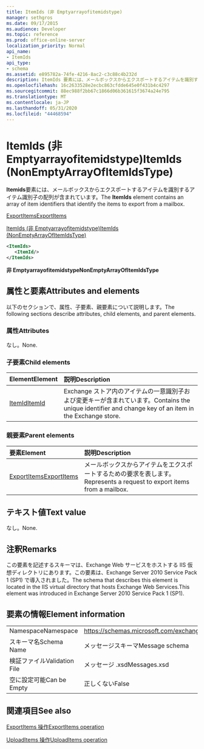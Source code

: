 ```yaml
---
title: ItemIds (非 Emptyarrayofitemidstype)
manager: sethgros
ms.date: 09/17/2015
ms.audience: Developer
ms.topic: reference
ms.prod: office-online-server
localization_priority: Normal
api_name:
- ItemIds
api_type:
- schema
ms.assetid: e895782a-74fe-4216-8ac2-c3c88c4b232d
description: ItemIds 要素には、メールボックスからエクスポートするアイテムを識別するアイテム識別子の配列が含まれています。
ms.openlocfilehash: 16c2633528e2ecbc863cfdde645e0f431b4c4297
ms.sourcegitcommit: 88ec988f2bb67c1866d06b361615f3674a24e795
ms.translationtype: MT
ms.contentlocale: ja-JP
ms.lasthandoff: 05/31/2020
ms.locfileid: "44468594"
---
```

# <a name="itemids-nonemptyarrayofitemidstype"></a><span data-ttu-id="65021-103">ItemIds (非 Emptyarrayofitemidstype)</span><span class="sxs-lookup"><span data-stu-id="65021-103">ItemIds (NonEmptyArrayOfItemIdsType)</span></span>

<span data-ttu-id="65021-104">**Itemids**要素には、メールボックスからエクスポートするアイテムを識別するアイテム識別子の配列が含まれています。</span><span class="sxs-lookup"><span data-stu-id="65021-104">The **ItemIds** element contains an array of item identifiers that identify the items to export from a mailbox.</span></span> 
  
[<span data-ttu-id="65021-105">ExportItems</span><span class="sxs-lookup"><span data-stu-id="65021-105">ExportItems</span></span>](exportitems.md)
  
[<span data-ttu-id="65021-106">ItemIds (非 Emptyarrayofitemidstype)</span><span class="sxs-lookup"><span data-stu-id="65021-106">ItemIds (NonEmptyArrayOfItemIdsType)</span></span>](itemids-nonemptyarrayofitemidstype.md)
  
```XML
<ItemIds>
   <ItemId/>
</ItemIds>
```

 <span data-ttu-id="65021-107">**非 Emptyarrayofitemidstype**</span><span class="sxs-lookup"><span data-stu-id="65021-107">**NonEmptyArrayOfItemIdsType**</span></span>
## <a name="attributes-and-elements"></a><span data-ttu-id="65021-108">属性と要素</span><span class="sxs-lookup"><span data-stu-id="65021-108">Attributes and elements</span></span>

<span data-ttu-id="65021-109">以下のセクションで、属性、子要素、親要素について説明します。</span><span class="sxs-lookup"><span data-stu-id="65021-109">The following sections describe attributes, child elements, and parent elements.</span></span>
  
### <a name="attributes"></a><span data-ttu-id="65021-110">属性</span><span class="sxs-lookup"><span data-stu-id="65021-110">Attributes</span></span>

<span data-ttu-id="65021-111">なし。</span><span class="sxs-lookup"><span data-stu-id="65021-111">None.</span></span>
  
### <a name="child-elements"></a><span data-ttu-id="65021-112">子要素</span><span class="sxs-lookup"><span data-stu-id="65021-112">Child elements</span></span>

|<span data-ttu-id="65021-113">**Element**</span><span class="sxs-lookup"><span data-stu-id="65021-113">**Element**</span></span>|<span data-ttu-id="65021-114">**説明**</span><span class="sxs-lookup"><span data-stu-id="65021-114">**Description**</span></span>|
|:-----|:-----|
|[<span data-ttu-id="65021-115">ItemId</span><span class="sxs-lookup"><span data-stu-id="65021-115">ItemId</span></span>](itemid.md) <br/> |<span data-ttu-id="65021-116">Exchange ストア内のアイテムの一意識別子および変更キーが含まれています。</span><span class="sxs-lookup"><span data-stu-id="65021-116">Contains the unique identifier and change key of an item in the Exchange store.</span></span>  <br/> |
   
### <a name="parent-elements"></a><span data-ttu-id="65021-117">親要素</span><span class="sxs-lookup"><span data-stu-id="65021-117">Parent elements</span></span>

|<span data-ttu-id="65021-118">**要素**</span><span class="sxs-lookup"><span data-stu-id="65021-118">**Element**</span></span>|<span data-ttu-id="65021-119">**説明**</span><span class="sxs-lookup"><span data-stu-id="65021-119">**Description**</span></span>|
|:-----|:-----|
|[<span data-ttu-id="65021-120">ExportItems</span><span class="sxs-lookup"><span data-stu-id="65021-120">ExportItems</span></span>](exportitems.md) <br/> |<span data-ttu-id="65021-121">メールボックスからアイテムをエクスポートするための要求を表します。</span><span class="sxs-lookup"><span data-stu-id="65021-121">Represents a request to export items from a mailbox.</span></span>  <br/> |
   
## <a name="text-value"></a><span data-ttu-id="65021-122">テキスト値</span><span class="sxs-lookup"><span data-stu-id="65021-122">Text value</span></span>

<span data-ttu-id="65021-123">なし。</span><span class="sxs-lookup"><span data-stu-id="65021-123">None.</span></span>
  
## <a name="remarks"></a><span data-ttu-id="65021-124">注釈</span><span class="sxs-lookup"><span data-stu-id="65021-124">Remarks</span></span>

<span data-ttu-id="65021-125">この要素を記述するスキーマは、Exchange Web サービスをホストする IIS 仮想ディレクトリにあります。この要素は、Exchange Server 2010 Service Pack 1 (SP1) で導入されました。</span><span class="sxs-lookup"><span data-stu-id="65021-125">The schema that describes this element is located in the IIS virtual directory that hosts Exchange Web Services.This element was introduced in Exchange Server 2010 Service Pack 1 (SP1).</span></span>
  
## <a name="element-information"></a><span data-ttu-id="65021-126">要素の情報</span><span class="sxs-lookup"><span data-stu-id="65021-126">Element information</span></span>

|||
|:-----|:-----|
|<span data-ttu-id="65021-127">Namespace</span><span class="sxs-lookup"><span data-stu-id="65021-127">Namespace</span></span>  <br/> |https://schemas.microsoft.com/exchange/services/2006/messages  <br/> |
|<span data-ttu-id="65021-128">スキーマ名</span><span class="sxs-lookup"><span data-stu-id="65021-128">Schema Name</span></span>  <br/> |<span data-ttu-id="65021-129">メッセージスキーマ</span><span class="sxs-lookup"><span data-stu-id="65021-129">Message schema</span></span>  <br/> |
|<span data-ttu-id="65021-130">検証ファイル</span><span class="sxs-lookup"><span data-stu-id="65021-130">Validation File</span></span>  <br/> |<span data-ttu-id="65021-131">メッセージ .xsd</span><span class="sxs-lookup"><span data-stu-id="65021-131">Messages.xsd</span></span>  <br/> |
|<span data-ttu-id="65021-132">空に設定可能</span><span class="sxs-lookup"><span data-stu-id="65021-132">Can be Empty</span></span>  <br/> |<span data-ttu-id="65021-133">正しくない</span><span class="sxs-lookup"><span data-stu-id="65021-133">False</span></span>  <br/> |
   
## <a name="see-also"></a><span data-ttu-id="65021-134">関連項目</span><span class="sxs-lookup"><span data-stu-id="65021-134">See also</span></span>



[<span data-ttu-id="65021-135">ExportItems 操作</span><span class="sxs-lookup"><span data-stu-id="65021-135">ExportItems operation</span></span>](exportitems-operation.md)
  
[<span data-ttu-id="65021-136">UploadItems 操作</span><span class="sxs-lookup"><span data-stu-id="65021-136">UploadItems operation</span></span>](uploaditems-operation.md)

